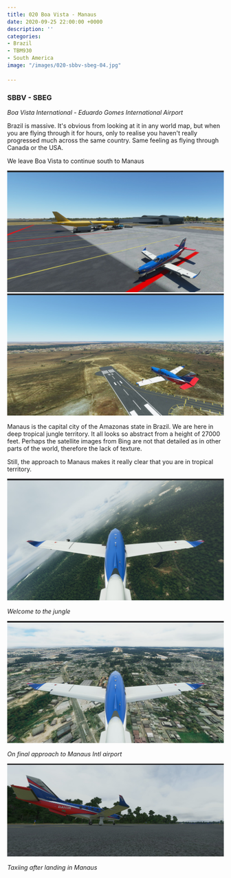 ```yaml
---
title: 020 Boa Vista - Manaus
date: 2020-09-25 22:00:00 +0000
description: ''
categories:
- Brazil
- TBM930
- South America
image: "/images/020-sbbv-sbeg-04.jpg"

---
```

### SBBV - SBEG

_Boa Vista International - Eduardo Gomes International Airport_

Brazil is massive. It's obvious from looking at it in any world map, but when you are flying through it for hours, only to realise you haven't really progressed much across the same country. Same feeling as flying through Canada or the USA.

We leave Boa Vista to continue south to Manaus

![](/images/020-sbbv-sbeg-01.jpg)![](/images/020-sbbv-sbeg-02.jpg)

Manaus is the capital city of the Amazonas state in Brazil. We are here in deep tropical jungle territory. It all looks so abstract from a height of 27000 feet. Perhaps the satellite images from Bing are not that detailed as in other parts of the world, therefore the lack of texture.

Still, the approach to Manaus makes it really clear that you are in tropical territory.

![](/images/020-sbbv-sbeg-04.jpg)

_Welcome to the jungle_

![](/images/020-sbbv-sbeg-05.jpg)

_On final approach to Manaus Intl airport_

![](/images/020-sbbv-sbeg-06.jpg)

_Taxiing after landing in Manaus_